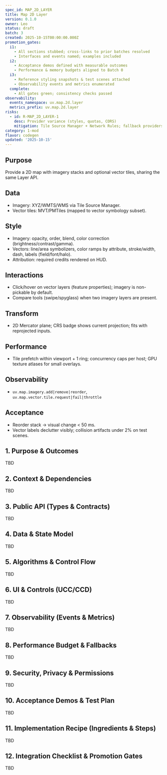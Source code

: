 ```yaml
---
spec_id: MAP_2D_LAYER
title: Map 2D Layer
version: 0.1.0
owner: Leo
status: draft
batch: 3
created: 2025-10-15T00:00:00.000Z
promotion_gates:
  i1:
    - All sections stubbed; cross-links to prior batches resolved
    - Interfaces and events named; examples included
  i2:
    - Acceptance demos defined with measurable outcomes
    - Performance & memory budgets aligned to Batch 0
  i3:
    - Reference styling snapshots & test scenes attached
    - Observability events and metrics enumerated
  complete:
    - All gates green; consistency checks passed
observability:
  events_namespace: uv.map.2d.layer
  metrics_prefix: uv.map.2d.layer
risks:
  - id: R-MAP_2D_LAYER-1
    desc: Provider variance (styles, quotas, CORS)
    mitigation: Tile Source Manager + Network Rules; fallback providers and offline cache
category: 1-mod
flavor: codegen
updated: '2025-10-15'
---
```


## Purpose
Provide a 2D map with imagery stacks and optional vector tiles, sharing the same Layer API.

## Data
- Imagery: XYZ/WMTS/WMS via Tile Source Manager.
- Vector tiles: MVT/PMTiles (mapped to vector symbology subset).

## Style
- Imagery: opacity, order, blend, color correction (brightness/contrast/gamma).
- Vectors: line/area symbolizers, color ramps by attribute, stroke/width, dash, labels (field/font/halo).
- Attribution: required credits rendered on HUD.

## Interactions
- Click/hover on vector layers (feature properties); imagery is non-pickable by default.
- Compare tools (swipe/spyglass) when two imagery layers are present.

## Transform
- 2D Mercator plane; CRS badge shows current projection; fits with reprojected inputs.

## Performance
- Tile prefetch within viewport + 1 ring; concurrency caps per host; GPU texture atlases for small overlays.

## Observability
- `uv.map.imagery.add|remove|reorder`, `uv.map.vector.tile.request|fail|throttle`

## Acceptance
- Reorder stack → visual change < 50 ms.
- Vector labels declutter visibly; collision artifacts under 2% on test scenes.

## 1. Purpose & Outcomes
TBD


## 2. Context & Dependencies
TBD


## 3. Public API (Types & Contracts)
TBD


## 4. Data & State Model
TBD


## 5. Algorithms & Control Flow
TBD


## 6. UI & Controls (UCC/CCD)
TBD


## 7. Observability (Events & Metrics)
TBD


## 8. Performance Budget & Fallbacks
TBD


## 9. Security, Privacy & Permissions
TBD


## 10. Acceptance Demos & Test Plan
TBD


## 11. Implementation Recipe (Ingredients & Steps)
TBD


## 12. Integration Checklist & Promotion Gates
TBD
